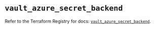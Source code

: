 # `vault_azure_secret_backend`

Refer to the Terraform Registry for docs: [`vault_azure_secret_backend`](https://registry.terraform.io/providers/hashicorp/vault/5.1.0/docs/resources/azure_secret_backend).
